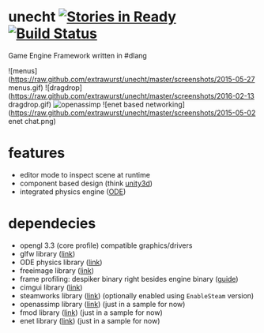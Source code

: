 unecht [![Stories in Ready](https://badge.waffle.io/Extrawurst/unecht.png?label=ready&title=Ready)](https://waffle.io/Extrawurst/unecht) [![Build Status](https://travis-ci.org/Extrawurst/unecht.svg)](https://travis-ci.org/Extrawurst/unecht)
===

Game Engine Framework written in #dlang

![menus](https://raw.github.com/extrawurst/unecht/master/screenshots/2015-05-27 menus.gif)
![dragdrop](https://raw.github.com/extrawurst/unecht/master/screenshots/2016-02-13 dragdrop.gif)
![openassimp](https://raw.github.com/extrawurst/unecht/master/screenshots/2015-05-01.png)
![enet based networking](https://raw.github.com/extrawurst/unecht/master/screenshots/2015-05-02 enet chat.png)

# features

* editor mode to inspect scene at runtime
* component based design (think [unity3d](http://unity3d.com/))
* integrated physics engine ([ODE](http://ode-wiki.org))

# dependecies

* opengl 3.3 (core profile) compatible graphics/drivers
* glfw library ([link](http://www.glfw.org/))
* ODE physics library ([link](http://ode-wiki.org/wiki/index.php?title=Manual:_Install_and_Use))
* freeimage library ([link](http://freeimage.sourceforge.net/))
* frame profiling: despiker binary right besides engine binary ([guide](despiker_guide.md))
* cimgui library ([link](https://github.com/Extrawurst/cimgui))
* steamworks library ([link](https://github.com/Extrawurst/DerelitSteamworks)) (optionally enabled using `EnableSteam` version)
* openassimp library ([link](http://assimp.sourceforge.net/)) (just in a sample for now)
* fmod library ([link](http://www.fmod.org/download/#StudioAPI)) (just in a sample for now)
* enet library ([link](http://enet.bespin.org/)) (just in a sample for now)
